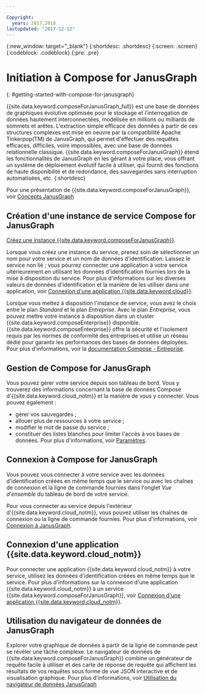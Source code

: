 ```yaml
---

Copyright:
  years: 2017,2018
lastupdated: "2017-12-12"
---
```


{:new_window: target="_blank"}
{:shortdesc: .shortdesc}
{:screen: .screen}
{:codeblock: .codeblock}
{:pre: .pre}

# Initiation à Compose for JanusGraph
{: #getting-started-with-compose-for-janusgraph}

{{site.data.keyword.composeForJanusGraph_full}} est une base de données de graphiques évolutive optimisée pour le stockage et l'interrogation de données hautement interconnectées, modélisée en millions ou milliards de sommets et arêtes. L'extraction simple efficace des données à partir de ces structures complexes est mise en oeuvre par la compatibilité Apache Tinkerpop(TM) de JanusGraph, qui permet d'effectuer des requêtes efficaces, difficiles, voire impossibles, avec une base de données relationnelle classique. {{site.data.keyword.composeForJanusGraph}} étend les fonctionnalités de JanusGraph en les gérant à votre place, vous offrant un système de déploiement évolutif facile à utiliser, qui fournit des fonctions de haute disponibilité et de redondance, des sauvegardes sans interruption automatisées, etc.
{:shortdesc}

Pour une présentation de {{site.data.keyword.composeForJanusGraph}}, voir [Concepts JanusGraph](./janusgraph-concepts.html)

## Création d'une instance de service Compose for JanusGraph

[Créez une instance {{site.data.keyword.composeForJanusGraph}}](https://console.bluemix.net/catalog/services/compose-for-janusgraph/).

Lorsque vous créez une instance du service, prenez soin de sélectionner un nom pour votre service et un nom de données d'identification. Laissez le service non lié ; vous pourrez connecter une application à votre service ultérieurement en utilisant les données d'identification fournies lors de la mise à disposition du service. Pour plus d'informations sur les diverses valeurs de données d'identification et la manière de les utiliser dans une application, voir [Connexion d'une application {{site.data.keyword.cloud}}](./connecting-bluemix-app.html).

Lorsque vous mettez à disposition l'instance de service, vous avez le choix entre le plan *Standard* et le plan *Entreprise*. Avec le plan *Entreprise*, vous pouvez mettre votre instance à disposition dans un cluster {{site.data.keyword.composeEnterprise}} disponible. {{site.data.keyword.composeEnterprise}} offre la sécurité et l'isolement requis par les normes de conformité des entreprises et utilise un réseau dédié pour garantir les performances des bases de données déployées. Pour plus d'informations, voir la [documentation Compose - Entreprise](../ComposeEnterprise/index.html).

## Gestion de Compose for JanusGraph

Vous pouvez gérer votre service depuis son tableau de bord. Vous y trouverez des informations concernant la base de données Compose d'{{site.data.keyword.cloud_notm}} et la manière de vous y connecter. Vous pouvez également :
- gérer vos sauvegardes ;
- allouer plus de ressources à votre service ;
- modifier le mot de passe du service ;
- constituer des listes blanches pour limiter l'accès à vos bases de données. 
Pour plus d'informations, voir [Paramètres](./dashboard-settings.html).

## Connexion à Compose for JanusGraph

Vous pouvez vous connecter à votre service avec les données d'identification créées en même temps que le service ou avec les chaînes de connexion et la ligne de commande fournies dans l'onglet *Vue d'ensemble* du tableau de bord de votre service.

Pour vous connecter au service depuis l'extérieur d'{{site.data.keyword.cloud_notm}}, vous pouvez utiliser les chaînes de connexion ou la ligne de commande fournies. Pour plus d'informations, voir [Connexion à JanusGraph](./connecting-external.html).

## Connexion d'une application {{site.data.keyword.cloud_notm}}

Pour connecter une application {{site.data.keyword.cloud_notm}} à votre service, utilisez les données d'identification créées en même temps que le service. Pour plus d'informations sur la connexion d'une application {{site.data.keyword.cloud_notm}} à un service {{site.data.keyword.composeForJanusGraph}}, voir [Connexion d'une application {{site.data.keyword.cloud_notm}}](./connecting-bluemix-app.html).

## Utilisation du navigateur de données de JanusGraph

Explorer votre graphique de données à partir de la ligne de commande peut se révéler une tâche complexe. Le navigateur de données de {{site.data.keyword.composeForJanusGraph}} combine un générateur de requête facile à utiliser et des carte de réponse de requête qui affichent les résultats de vos requêtes sous forme de vue JSON interactive et de visualisation graphique. Pour plus d'informations, voir [Utilisation du navigateur de données JanusGraph](./data-browser.html)
